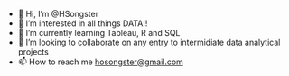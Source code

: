 - 👋 Hi, I’m @HSongster
- 👀 I’m interested in all things DATA!!
- 🌱 I’m currently learning Tableau, R and SQL
- 💞️ I’m looking to collaborate on any entry to intermidiate data analytical projects
- 📫 How to reach me hosongster@gmail.com

<!---
HSongster/HSongster is a ✨ special ✨ repository because its `README.md` (this file) appears on your GitHub profile.
You can click the Preview link to take a look at your changes.
--->
